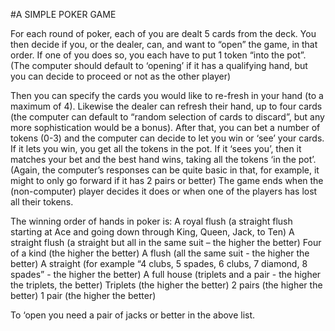 #A SIMPLE POKER GAME

For each round of poker, each of you are dealt 5 cards from the deck. You then decide if you, or the dealer, can, and want to “open” the game, in that order. If one of you does so, you each have to put 1 token “into the pot”. (The computer should default to ‘opening’ if it has a qualifying hand, but you can decide to proceed or not as the other player)

Then you can specify the cards you would like to re-fresh in your hand (to a maximum of 4). Likewise the dealer can refresh their hand, up to four cards (the computer can default to “random selection of cards to discard”, but any more sophistication would be a bonus).
After that, you can bet a number of tokens (0-3) and the computer can decide to let you win or ‘see’ your cards. If it lets you win, you get all the tokens in the pot. If it ‘sees you’, then it matches your bet and the best hand wins, taking all the tokens ‘in the pot’. (Again, the computer’s responses can be quite basic in that, for example, it might to only go forward if it has 2 pairs or better)
The game ends when the (non-computer) player decides it does or when one of the players has lost all their tokens.

The winning order of hands in poker is:
A royal flush (a straight flush starting at Ace and going down through King, Queen, Jack, to Ten)
A straight flush (a straight but all in the same suit – the higher the better)
Four of a kind (the higher the better)
A flush (all the same suit - the higher the better)
A straight (for example “4 clubs, 5 spades, 6 clubs, 7 diamond, 8 spades” - the higher the better)
A full house (triplets and a pair - the higher the triplets, the better)
Triplets (the higher the better)
2 pairs (the higher the better)
1 pair (the higher the better) 

To ‘open you need a pair of jacks or better in the above list.
